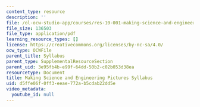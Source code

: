 ```yaml
---
content_type: resource
description: ''
file: /ol-ocw-studio-app/courses/res-10-001-making-science-and-engineering-pictures-a-practical-guide-to-presenting-your-work-spring-2016/d5ffe06f0ff3eeae772ab5cdab22dd5e_MITRES_10_001S16_syllabus.pdf
file_size: 136503
file_type: application/pdf
learning_resource_types: []
license: https://creativecommons.org/licenses/by-nc-sa/4.0/
ocw_type: OCWFile
parent_title: Syllabus
parent_type: SupplementalResourceSection
parent_uid: 3e95fb4b-e99f-64dd-50b2-c02b053d38ea
resourcetype: Document
title: Making Science and Engineering Pictures Syllabus
uid: d5ffe06f-0ff3-eeae-772a-b5cdab22dd5e
video_metadata:
  youtube_id: null
---
```

